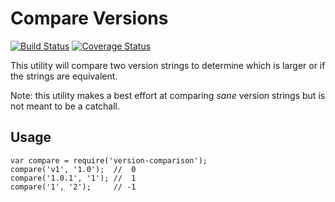 # Compare Versions

[![Build Status](https://travis-ci.org/elliotttf/version-comparison.svg)](https://travis-ci.org/elliotttf/version-comparison)
[![Coverage Status](https://coveralls.io/repos/elliotttf/version-comparison/badge.svg?branch=master)](https://coveralls.io/r/elliotttf/version-comparison?branch=master)

This utility will compare two version strings to determine which is larger or if the strings
are equivalent.

Note: this utility makes a best effort at comparing _sane_ version strings but is not meant
to be a catchall.

## Usage

```jvascript
var compare = require('version-comparison');
compare('v1', '1.0');  //  0
compare('1.0.1', '1'); //  1
compare('1', '2');     // -1
```
